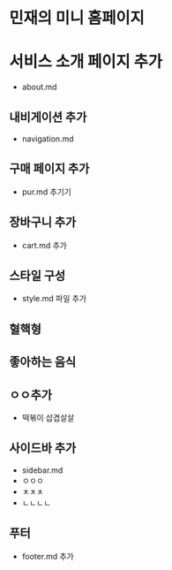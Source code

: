 # 민재의 미니 홈페이지

# 서비스 소개 페이지 추가

- about.md

## 내비게이션 추가

- navigation.md

## 구매 페이지 추가

- pur.md 추기기

## 장바구니 추가

- cart.md 추가

## 스타일 구성

- style.md 파일 추가

## 혈핵형

## 좋아하는 음식

## ㅇㅇ추가

- 떡볶이
  삽겹살살

## 사이드바 추가

- sidebar.md
- ㅇㅇㅇ
- ㅊㅊㅊ
- ㄴㄴㄴㄴ

## 푸터

- footer.md 추가
